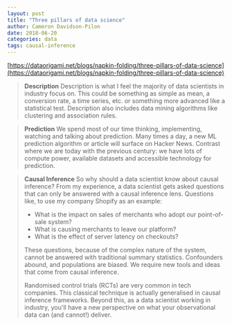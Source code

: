 ```yaml
---
layout: post
title: "Three pillars of data science"
author: Cameron Davidson-Pilon
date: 2018-06-20
categories: data
tags: causal-inference
---
```


[https://dataorigami.net/blogs/napkin-folding/three-pillars-of-data-science](https://dataorigami.net/blogs/napkin-folding/three-pillars-of-data-science)

> **Description**
> Description is what I feel the majority of data scientists in industry focus on. This could be something as simple as mean, a conversion rate, a time series, etc. or something more advanced like a statistical test. Description also includes data mining algorithms like clustering and association rules. 

> **Prediction**
> We spend most of our time thinking, implementing, watching and talking about prediction. Many times a day, a new ML prediction algorithm or article will surface on Hacker News. Contrast where we are today with the previous century: we have lots of compute power, available datasets and accessible technology for prediction. 

> **Causal Inference**
> So why should a data scientist know about causal inference? From my experience, a data scientist gets asked questions that can only be answered with a causal inference lens. Questions like, to use my company Shopify as an example:
> *  What is the impact on sales of merchants who adopt our point-of-sale system?
> *  What is causing merchants to leave our platform?
> *  What is the effect of server latency on checkouts? 
> 
> These questions, because of the complex nature of the system, cannot be answered with traditional summary statistics. Confounders abound, and populations are biased. We require new tools and ideas that come from causal inference. 
>
> Randomised control trials (RCTs) are very common in tech companies. This classical technique is actually generalised in causal inference frameworks. Beyond this, as a data scientist working in industry, you'll have a new perspective on what your observational data can (and cannot!) deliver. 
